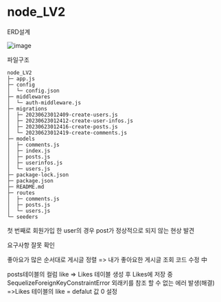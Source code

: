 # node_LV2

ERD설계

![image](https://github.com/baechanyong1/node_LV4/assets/110149885/9e52568d-8059-4f6c-b44c-733bfdbb2826)







파일구조
```
node_LV2
├─ app.js
├─ config
│  └─ config.json
├─ middlewares
│  └─ auth-middleware.js
├─ migrations
│  ├─ 20230623012409-create-users.js
│  ├─ 20230623012412-create-user-infos.js
│  ├─ 20230623012416-create-posts.js
│  └─ 20230623012419-create-comments.js
├─ models
│  ├─ comments.js
│  ├─ index.js
│  ├─ posts.js
│  ├─ userinfos.js
│  └─ users.js
├─ package-lock.json
├─ package.json
├─ README.md
├─ routes
│  ├─ comments.js
│  ├─ posts.js
│  └─ users.js
└─ seeders

```
첫 번째로 회원가입 한 user의 경우 post가 정상적으로 되지 않는 현상 발견


요구사항 잘못 확인

좋아요가 많은 순서대로 게시글 정렬 => 내가 좋아요한 게시글 조회
코드 수정 中

posts테이블의 컬럼 like => Likes 테이블 생성 후 Likes에 저장 중 SequelizeForeignKeyConstraintError 외래키를 참조 할 수 없는 에러 발생(해결)
=>Likes 테이블의 like = defalut 값 0 설정
